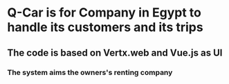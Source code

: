 # Q-Car is for Company in Egypt to handle its customers and its trips
## The code is based on Vertx.web and Vue.js as UI
### The system aims the owners's renting company 
